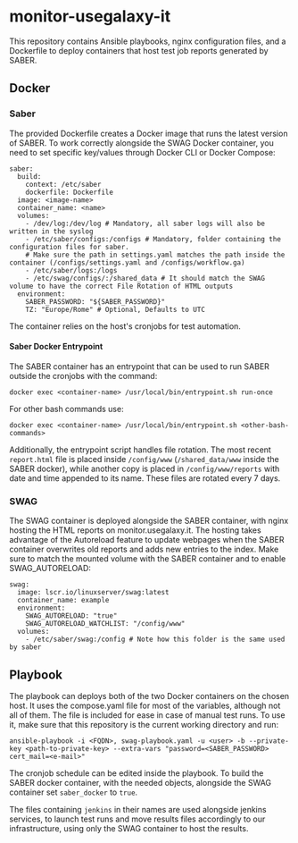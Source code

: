 # monitor-usegalaxy-it

This repository contains Ansible playbooks, nginx configuration files, and a Dockerfile to deploy containers that host test job reports generated by SABER.

## Docker

### Saber
The provided Dockerfile creates a Docker image that runs the latest version of SABER. To work correctly alongside the SWAG Docker container, you need to set specific key/values through Docker CLI or Docker Compose:

```
saber:
  build:
    context: /etc/saber
    dockerfile: Dockerfile
  image: <image-name>
  container_name: <name>
  volumes:
    - /dev/log:/dev/log # Mandatory, all saber logs will also be written in the syslog
    - /etc/saber/configs:/configs # Mandatory, folder containing the configuration files for saber.
    # Make sure the path in settings.yaml matches the path inside the container (/configs/settings.yaml and /configs/workflow.ga)
    - /etc/saber/logs:/logs
    - /etc/swag/configs/:/shared_data # It should match the SWAG volume to have the correct File Rotation of HTML outputs
  environment:
    SABER_PASSWORD: "${SABER_PASSWORD}"
    TZ: "Europe/Rome" # Optional, Defaults to UTC
```

The container relies on the host's cronjobs for test automation.

#### Saber Docker Entrypoint
The SABER container has an entrypoint that can be used to run SABER outside the cronjobs with the command:

```
docker exec <container-name> /usr/local/bin/entrypoint.sh run-once
```

For other bash commands use:
```
docker exec <container-name> /usr/local/bin/entrypoint.sh <other-bash-commands>
```

Additionally, the entrypoint script handles file rotation. The most recent `report.html` file is placed inside `/config/www` (`/shared_data/www` inside the SABER docker), while another copy is placed in `/config/www/reports` with date and time appended to its name. These files are rotated every 7 days.

### SWAG
The SWAG container is deployed alongside the SABER container, with nginx hosting the HTML reports on monitor.usegalaxy.it. The hosting takes advantage of the Autoreload feature to update webpages when the SABER container overwrites old reports and adds new entries to the index. Make sure to match the mounted volume with the SABER container and to enable SWAG_AUTORELOAD:

```
swag:
  image: lscr.io/linuxserver/swag:latest
  container_name: example
  environment:
    SWAG_AUTORELOAD: "true"
    SWAG_AUTORELOAD_WATCHLIST: "/config/www"
  volumes:
    - /etc/saber/swag:/config # Note how this folder is the same used by saber
```

## Playbook
The playbook can deploys both of the two Docker containers on the chosen host. It uses the compose.yaml file for most of the variables, although not all of them. The file is included for ease in case of manual test runs. To use it, make sure that this repository is the current working directory and run:

```
ansible-playbook -i <FQDN>, swag-playbook.yaml -u <user> -b --private-key <path-to-private-key> --extra-vars "password=<SABER_PASSWORD> cert_mail=<e-mail>"
```

The cronjob schedule can be edited inside the playbook. To build the SABER docker container, with the needed objects, alongside the SWAG container set `saber_docker` to `true`.

The files containing `jenkins` in their names are used alongside jenkins services, to launch test runs and move results files accordingly to our infrastructure, using only the SWAG container to host the results. 

